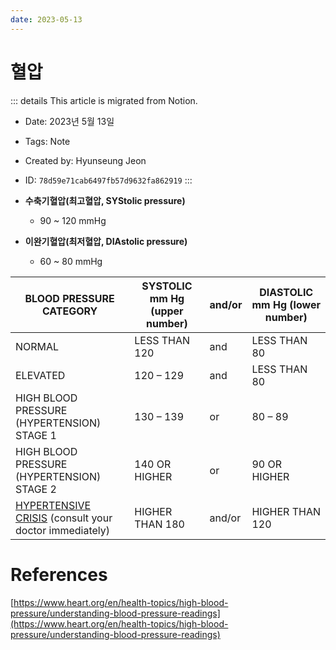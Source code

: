 ```yaml
---
date: 2023-05-13
---
```


# 혈압

::: details This article is migrated from Notion.

- Date: 2023년 5월 13일
- Tags: Note
- Created by: Hyunseung Jeon
- ID: `78d59e71cab6497fb57d9632fa862919`
  :::

- **수축기혈압(최고혈압, SYStolic pressure)**
  - 90 ~ 120 mmHg
- **이완기혈압(최저혈압, DIAstolic pressure)**
  - 60 ~ 80 mmHg

| BLOOD PRESSURE CATEGORY                                                                                                                                                                                                        | SYSTOLIC mm Hg (upper number) | and/or | DIASTOLIC mm Hg (lower number) |
| ------------------------------------------------------------------------------------------------------------------------------------------------------------------------------------------------------------------------------ | ----------------------------- | ------ | ------------------------------ |
| NORMAL                                                                                                                                                                                                                         | LESS THAN 120                 | and    | LESS THAN 80                   |
| ELEVATED                                                                                                                                                                                                                       | 120 – 129                     | and    | LESS THAN 80                   |
| HIGH BLOOD PRESSURE (HYPERTENSION) STAGE 1                                                                                                                                                                                     | 130 – 139                     | or     | 80 – 89                        |
| HIGH BLOOD PRESSURE (HYPERTENSION) STAGE 2                                                                                                                                                                                     | 140 OR HIGHER                 | or     | 90 OR HIGHER                   |
| [HYPERTENSIVE CRISIS](https://www.heart.org/en/health-topics/high-blood-pressure/understanding-blood-pressure-readings/hypertensive-crisis-when-you-should-call-911-for-high-blood-pressure) (consult your doctor immediately) | HIGHER THAN 180               | and/or | HIGHER THAN 120                |

# References

[https://www.heart.org/en/health-topics/high-blood-pressure/understanding-blood-pressure-readings](https://www.heart.org/en/health-topics/high-blood-pressure/understanding-blood-pressure-readings)
